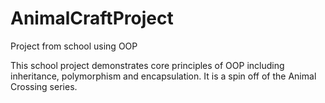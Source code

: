 # AnimalCraftProject
Project from school using OOP

This school project demonstrates core principles of OOP including inheritance, polymorphism and encapsulation. It is a spin off of the Animal Crossing series. 
